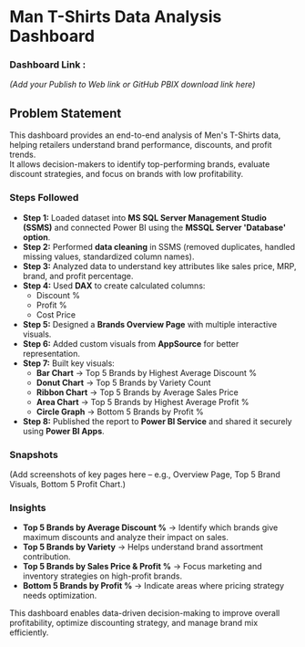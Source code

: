 # Man T-Shirts Data Analysis Dashboard

### Dashboard Link :
*(Add your Publish to Web link or GitHub PBIX download link here)*

## Problem Statement

This dashboard provides an end-to-end analysis of Men's T-Shirts data, helping retailers understand brand performance, discounts, and profit trends.  
It allows decision-makers to identify top-performing brands, evaluate discount strategies, and focus on brands with low profitability.

### Steps Followed 

- **Step 1:** Loaded dataset into **MS SQL Server Management Studio (SSMS)** and connected Power BI using the **MSSQL Server 'Database' option**.  
- **Step 2:** Performed **data cleaning** in SSMS (removed duplicates, handled missing values, standardized column names).  
- **Step 3:** Analyzed data to understand key attributes like sales price, MRP, brand, and profit percentage.  
- **Step 4:** Used **DAX** to create calculated columns:  
  - Discount %  
  - Profit %  
  - Cost Price  
- **Step 5:** Designed a **Brands Overview Page** with multiple interactive visuals.  
- **Step 6:** Added custom visuals from **AppSource** for better representation.  
- **Step 7:** Built key visuals:
  - **Bar Chart** → Top 5 Brands by Highest Average Discount %  
  - **Donut Chart** → Top 5 Brands by Variety Count  
  - **Ribbon Chart** → Top 5 Brands by Average Sales Price  
  - **Area Chart** → Top 5 Brands by Highest Average Profit %  
  - **Circle Graph** → Bottom 5 Brands by Profit %  
- **Step 8:** Published the report to **Power BI Service** and shared it securely using **Power BI Apps**.

### Snapshots

(Add screenshots of key pages here – e.g., Overview Page, Top 5 Brand Visuals, Bottom 5 Profit Chart.)

### Insights

- **Top 5 Brands by Average Discount %** → Identify which brands give maximum discounts and analyze their impact on sales.  
- **Top 5 Brands by Variety** → Helps understand brand assortment contribution.  
- **Top 5 Brands by Sales Price & Profit %** → Focus marketing and inventory strategies on high-profit brands.  
- **Bottom 5 Brands by Profit %** → Indicate areas where pricing strategy needs optimization.  

This dashboard enables data-driven decision-making to improve overall profitability, optimize discounting strategy, and manage brand mix efficiently.
